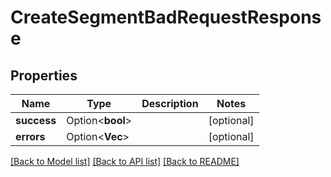 # CreateSegmentBadRequestResponse

## Properties

Name | Type | Description | Notes
------------ | ------------- | ------------- | -------------
**success** | Option<**bool**> |  | [optional]
**errors** | Option<**Vec<String>**> |  | [optional]

[[Back to Model list]](../README.md#documentation-for-models) [[Back to API list]](../README.md#documentation-for-api-endpoints) [[Back to README]](../README.md)



